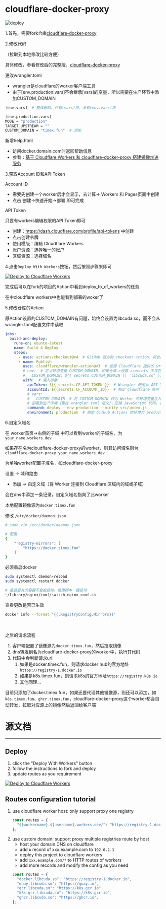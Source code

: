 # cloudflare-docker-proxy

![deploy](https://github.com/ciiiii/cloudflare-docker-proxy/actions/workflows/deploy.yaml/badge.svg)


1.首先，需要fork仓库[cloudflare-docker-proxy](https://github.com/ciiiii/cloudflare-docker-proxy)


2.修改代码

（拉取到本地修改比较方便）

具体修改，参看修改后的完整版，[cloudflare-docker-proxy](https://github.com/justamanm/cloudflare-docker-proxy)

更改wrangler.toml

- wrangler是cloudflare的worker客户端工具
- 由于[env.production.vars]不会继承[vars]的变量，所以需要在生产环节中添加CUSTOM_DOMAIN

```bash
[env.vars]  # 整体删除，只有[vars]块，没有[env.vars]块

[env.production.vars]
MODE = "production"
TARGET_UPSTREAM = ""
CUSTOM_DOMAIN = "timex.fun"  # 添加
```

新增help.html

- 访问docker.domain.com时返回帮助信息
- 参看：[基于 Cloudflare Workers 和 cloudflare-docker-proxy 搭建镜像加速服务 ](https://www.cnblogs.com/KubeExplorer/p/18264358)

3.获取Account ID和API Token

Account ID

- 需要先创建一个worker后才会显示，去计算-> Workers 和 Pages页面中创建
- 点击 创建->快速开始->部署 即可完成

API Token

只要有workers编辑权限的API Token即可

- 创建：https://dash.cloudflare.com/profile/api-tokens 中创建
- 点击创建令牌
- 使用模版：编辑 Cloudflare Workers
- 账户资源：选择唯一的账户
- 区域资源：选择域名


4.点击`Deploy With Workers`按钮，然后按照步骤来即可

[![Deploy to Cloudflare Workers](https://deploy.workers.cloudflare.com/button)](https://deploy.workers.cloudflare.com/?url=https://github.com/justamanm/cloudflare-docker-proxy)


完成后可以在fork的项目的Action中看到deploy_to_cf_workers的任务

在中cloudflare workers中也能看到部署的woker了


5.修改仓库的Action

原Action设置的CUSTOM_DOMAIN有问题，始终会设置为libcuda.so，而不会从wrangler.toml配置文件中读取

```yaml
jobs:
  build-and-deploy:
    runs-on: ubuntu-latest
    name: Build & Deploy
    steps:
      - uses: actions/checkout@v4  # GitHub 官方的 checkout action，将仓库代码检出到 runner（虚拟机）的工作目录（默认 $GITHUB_WORKSPACE），代码（src/index.js）可用
      - name: Publish
        uses: cloudflare/wrangler-action@v3  # 使用 Cloudflare 提供的 wrangler-action，在 runner 上运行 Wrangler CLI，执行 Workers 的部署
        # env:  # 定义环境变量 CUSTOM_DOMAIN，如果仓库->设置->secrets 中存在 CUSTOM_DOMAIN，使用其值（未设置）
        #   CUSTOM_DOMAIN: ${{ secrets.CUSTOM_DOMAIN || 'libcuda.so' }}
        with:  # 输入参数
          apiToken: ${{ secrets.CF_API_TOKEN }}  # Wrangler 使用此 API Token 认证 Cloudflare 账户
          accountId: ${{secrets.CF_ACCOUNT_ID}}  # 指定 Cloudflare 账户 ID，确定部署目标
          # vars:
          #   CUSTOM_DOMAIN  # 将 CUSTOM_DOMAIN 作为 Worker 的环境变量注入，在 Worker 脚本中可以通过 CUSTOM_DOMAIN 访问
          # 部署到生产环境（需在 wrangler.toml 定义）；压缩 JavaScript 代码，减小体积；指定入口脚本
          command: deploy --env production --minify src/index.js
          environment: production  # 指定 GitHub Actions 的环境为 production，与 Wrangler 的 --env 无直接关联
```





6.自定义域名

在 worker首页->右侧的子域 中可以看到worker的子域名，为`your_name.workers.dev`

如果存在名为cloudflare-docker-proxy的worker，则其访问域名则为`cloudflare-docker-proxy.your_name.workers.dev`



为单独worker配置子域名，如cloudflare-docker-proxy

设置 -> 域和路由

- 添加 -> 自定义域（将 Worker 连接到 Cloudflare 区域内的域或子域）

会在dns中添加一条记录，自定义域名指向了此worker

本地配置镜像源为`docker.timex.fun`

修改 `/etc/docker/daemon.json`

```bash
# sudo vim /etc/docker/daemon.json

# 配置
{
    "registry-mirrors": [
        "https://docker.timex.fun"
    ]
}
```

必须重启docker

```bash
sudo systemctl daemon-reload
sudo systemctl restart docker

# 重启后有的容器不会被启动，使用脚本一键启动
~/library/nginx/conf/switch_nginx_conf.sh
```

查看更改是否已生效

```bash
docker info --format '{{.RegistryConfig.Mirrors}}'
```

<br><br>
之后的请求流程

1. 客户端配置了镜像源为`docker.timex.fun`，然后拉取镜像
2. dns转发到名为cloudflare-docker-proxy的worker中，执行其代码
3. 代码中会判断请求url
    1. 如果是docker.timex.fun，则请求docker hub的官方地址`https://registry-1.docker.io`
    2. 如果是k8s.timex.fun，则请求k8s的官方地址`https://registry.k8s.io`
    3. 其他同理...

目前只添加了docker.timex.fun，如果还要代理其他镜像源，则还可以添加，如`k8s.timex.fun`、`ghcr.timex.fun`，cloudflare-docker-proxy这个worker都会自动转发，拉取对应源上的镜像然后返回给客户端



# 源文档
---

## Deploy

1. click the "Deploy With Workers" button
2. follow the instructions to fork and deploy
3. update routes as you requirement

[![Deploy to Cloudflare Workers](https://deploy.workers.cloudflare.com/button)](https://deploy.workers.cloudflare.com/?url=https://github.com/justamanm/cloudflare-docker-proxy)

## Routes configuration tutorial

1. use cloudflare worker host: only support proxy one registry
   ```javascript
   const routes = {
     "${workername}.${username}.workers.dev/": "https://registry-1.docker.io",
   };
   ```
2. use custom domain: support proxy multiple registries route by host
   - host your domain DNS on cloudflare
   - add `A` record of xxx.example.com to `192.0.2.1`
   - deploy this project to cloudflare workers
   - add `xxx.example.com/*` to HTTP routes of workers
   - add more records and modify the config as you need
   ```javascript
   const routes = {
     "docker.libcuda.so": "https://registry-1.docker.io",
     "quay.libcuda.so": "https://quay.io",
     "gcr.libcuda.so": "https://k8s.gcr.io",
     "k8s-gcr.libcuda.so": "https://k8s.gcr.io",
     "ghcr.libcuda.so": "https://ghcr.io",
   };
   ```

